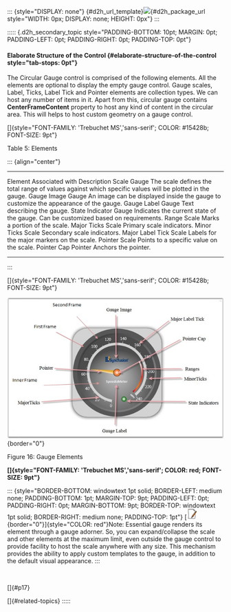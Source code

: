 ::: {style="DISPLAY: none"}
[](ms-xhelp:///?Id=d2h_url_template){#d2h_url_template}![](!package_url!){#d2h_package_url style="WIDTH: 0px; DISPLAY: none; HEIGHT: 0px"}
:::

::::: {.d2h_secondary_topic style="PADDING-BOTTOM: 10pt; MARGIN: 0pt; PADDING-LEFT: 0pt; PADDING-RIGHT: 0pt; PADDING-TOP: 0pt"}
#### Elaborate Structure of the Control {#elaborate-structure-of-the-control style="tab-stops: 0pt"}

The Circular Gauge control is comprised of the following elements. All the elements are optional to display the empty gauge control. Gauge scales, Label, Ticks, Label Tick and Pointer elements are collection types. We can host any number of items in it. Apart from this, circular gauge contains **CenterFrameContent** property to host any kind of content in the circular area. This will helps to host custom geometry on a gauge control.

[]{style="FONT-FAMILY: 'Trebuchet MS','sans-serif'; COLOR: #15428b; FONT-SIZE: 9pt"} 

Table 5: Elements

::: {align="center"}
  ------------------ ----------------- ---------------------------------------------------------------------------------------------------------
  Element            Associated with   Description
  Scale              Gauge             The scale defines the total range of values against which specific values will be plotted in the gauge.
  Gauge Image        Gauge             An image can be displayed inside the gauge to customize the appearance of the gauge.
  Gauge Label        Gauge             Text describing the gauge.
  State Indicator    Gauge             Indicates the current state of the gauge. Can be customized based on requirements.
  Range              Scale             Marks a portion of the scale.
  Major Ticks        Scale             Primary scale indicators.
  Minor Ticks        Scale             Secondary scale indicators.
  Major Label Tick   Scale             Labels for the major markers on the scale.
  Pointer            Scale             Points to a specific value on the scale.
  Pointer Cap        Pointer           Anchors the pointer.
  ------------------ ----------------- ---------------------------------------------------------------------------------------------------------
:::

[]{style="FONT-FAMILY: 'Trebuchet MS','sans-serif'; COLOR: #15428b; FONT-SIZE: 9pt"} 

![](ImagesExt/image54_19.jpg){border="0"}

Figure 16: Gauge Elements

**[]{style="FONT-FAMILY: 'Trebuchet MS','sans-serif'; COLOR: red; FONT-SIZE: 9pt"}** 

::: {style="BORDER-BOTTOM: windowtext 1pt solid; BORDER-LEFT: medium none; PADDING-BOTTOM: 1pt; MARGIN-TOP: 9pt; PADDING-LEFT: 0pt; PADDING-RIGHT: 0pt; MARGIN-BOTTOM: 9pt; BORDER-TOP: windowtext 1pt solid; BORDER-RIGHT: medium none; PADDING-TOP: 1pt"}
[![](ImagesExt/image54_3.jpg){border="0"}]{style="COLOR: red"}Note: Essential gauge renders its element through a gauge adorner. So, you can expand/collapse the scale and other elements at the maximum limit, even outside the gauge control to provide facility to host the scale anywhere with any size. This mechanism provides the ability to apply custom templates to the gauge, in addition to the default visual appearance.
:::

 

[]{#p17} 

[]{#related-topics}
:::::
